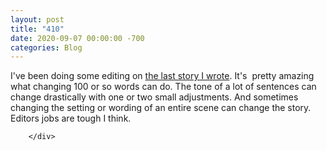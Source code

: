 ```yaml
---
layout: post
title: "410"
date: 2020-09-07 00:00:00 -700
categories: Blog
---
```


<div class="blog-content">
				<div class="paragraph">I've been doing some editing on <a href="../story-11.html" target="_blank">the last story I wrote</a>. It's&nbsp; pretty amazing what changing 100 or so words can do. The tone of a lot of sentences can change drastically with one or two small adjustments. And sometimes changing the setting or wording of an entire scene can change the story.&nbsp;<br>Editors jobs are tough I think.&nbsp;</div>

		</div>
        